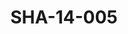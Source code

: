 ---
pid: SHA-14-005
title: SHA-14-005
language: ar
collection: شرحبيل احمد
original_label: 
rights: شرحبيل احمد
location_of_original: شرحبيل احمد
photographer_or_studio: 
scanned_from: photograph 8.2 by 10
_date: '1965'
location: تونس
description: شرحبيل احمد وحسن سروجي وبعض الاخرين
additional_notes: 
permission_display: 'yes'
on_server: 'no'
on_website: 'no'
permalink: "/archive/ar/sha-14-005.html"
layout: photo-page
---